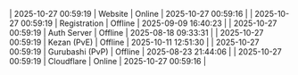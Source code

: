 | 2025-10-27 00:59:19 | Website | Online | 2025-10-27 00:59:16 |
| 2025-10-27 00:59:19 | Registration | Offline | 2025-09-09 16:40:23 |
| 2025-10-27 00:59:19 | Auth Server | Offline | 2025-08-18 09:33:31 |
| 2025-10-27 00:59:19 | Kezan (PvE) | Offline | 2025-10-11 12:51:30 |
| 2025-10-27 00:59:19 | Gurubashi (PvP) | Offline | 2025-08-23 21:44:06 |
| 2025-10-27 00:59:19 | Cloudflare | Online | 2025-10-27 00:59:16 |
